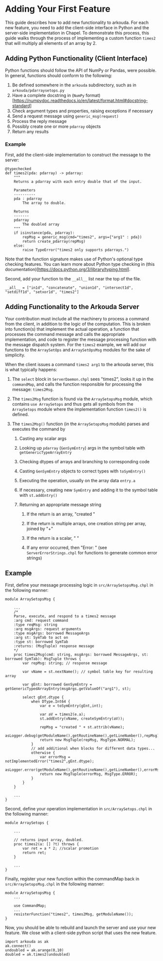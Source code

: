 
# Adding Your First Feature


This guide describes how to add new functionality to arkouda. 
For each new feature, you need to add the client-side interface in Python and the server-side implementation in Chapel.
To demonstrate this process, this guide walks through the process of implementing a custom function ``times2`` that will multiply all elements of an array by 2.

## Adding Python Functionality (Client Interface)


Python functions should follow the API of NumPy or Pandas, were possible. In general, functions should conform to the following:

1. Be defined somewhere in the `arkouda` subdirectory, such as in ``arkouda/pdarraysetops.py``
2. Have a complete docstring in (`NumPy` format)[https://numpydoc.readthedocs.io/en/latest/format.html#docstring-standard]
3. Check argument types and properties, raising exceptions if necessary
4. Send a request message using `generic_msg(request)`
5. Process the reply message
6. Possibly create one or more `pdarray` objects
7. Return any results

### Example

First, add the client-side implementation to construct the message to the server:

```
@typechecked
def times2(pda: pdarray) -> pdarray:
    """
    Returns a pdarray with each entry double that of the input.

    Parameters
    ----------
    pda : pdarray
        The array to double.

    Returns
    -------
    pdarray
        The doubled array
    """
    if isinstance(pda, pdarray):
        repMsg = generic_msg(cmd="times2", args={"arg1" : pda})
        return create_pdarray(repMsg)
    else:
        raise TypeError("times2 only supports pdarrays.")
```
Note that the function signature makes use of Python's optional type checking features. 
You can learn more about Python type checking in (this documentation)[https://docs.python.org/3/library/typing.html].

Second, add your function to the `__all__` list near the top of the file.
```
__all__ = ["in1d", "concatenate", "union1d", "intersect1d", "setdiff1d", "setxor1d", "times2"]
```


## Adding Functionality to the Arkouda Server


Your contribution must include all the machinery to process a command from the client, in addition to the logic of the computation. 
This is broken into function(s) that implement the actual operation, a function that processes the command message and calls the appropriate implementation, and code to register the message processing function with the message dispatch system.
For the `times2` example, we will add our functions to the `ArraySetOps` and `ArraySetOpsMsg` modules for the sake of simplicity.

When the client issues a command `times2 arg1` to the arkouda server, this is what typically happens:

1. The `select` block in `ServerDaemon.chpl` sees "times2", looks it up in the `commandMap`, and calls the function responsible for processing the message: `times2Msg`.

1. The `times2Msg` function is found via the `ArraySetopsMsg` module, which contains `use ArraySetops` and thus gets all symbols from the `ArraySetops` module where the implementation function `times2()` is defined.

1. The `times2Msg()` function (in the `ArraySetopsMsg` module) parses and executes the command by

   1. Casting any scalar args

   1. Looking up `pdarray` (`GenSymEntry`) args in the symbol table with `getGenericTypeArrayEntry`

   1. Checking dtypes of arrays and branching to corresponding code

   1. Casting `GenSymEntry` objects to correct types with `toSymEntry()`

   1. Executing the operation, usually on the array data `entry.a`

   1. If necessary, creating new `SymEntry` and adding it to the symbol table with `st.addEntry()`

   1. Returning an appropriate message string

      1. If the return is an array, "created <attributes>"

      1. If the return is multiple arrays, one creation string per array, joined by "+"

      1. If the return is a scalar, "<dtype> <value>"

      1. If any error occurred, then "Error: <message>" (see `ServerErrorStrings.chpl` for functions to generate common error strings)

Example
-------

First, define your message processing logic in `src/ArraySetopsMsg.chpl` in the following manner:

```
module ArraySetopsMsg {

    ...
    /* 
    Parse, execute, and respond to a times2 message 
    :arg cmd: request command
    :type reqMsg: string 
    :arg msgArgs: request arguments
    :type msgArgs: borrowed MessageArgs
    :arg st: SymTab to act on
    :type st: borrowed SymTab 
    :returns: (MsgTuple) response message
    */
    proc times2Msg(cmd: string, msgArgs: borrowed MessageArgs, st: borrowed SymTab): MsgTuple throws {
        var repMsg: string; // response message
        
        var vName = st.nextName(); // symbol table key for resulting array

        var gEnt: borrowed GenSymEntry = getGenericTypedArrayEntry(msgArgs.getValueOf("arg1"), st);

        select gEnt.dtype {
            when DType.Int64 {
                var e = toSymEntry(gEnt,int);

                var aV = times2(e.a);
                st.addEntry(vName, createSymEntry(aV));

                repMsg = "created " + st.attrib(vName);
                asLogger.debug(getModuleName(),getRoutineName(),getLineNumber(),repMsg);
                return new MsgTuple(repMsg, MsgType.NORMAL);
            }
            // add additional when blocks for different data types...
            otherwise {
                var errorMsg = notImplementedError("times2",gEnt.dtype);
                asLogger.error(getModuleName(),getRoutineName(),getLineNumber(),errorMsg);           
                return new MsgTuple(errorMsg, MsgType.ERROR);
            }
        }
    }

    ...
}
```

Second, define your operation implementation in `src/ArraySetops.chpl` in the following manner:

```
module ArraySetops {
    
    ...

    // returns input array, doubled.
    proc times2(a: [] ?t) throws {
        var ret = a * 2; //scalar promotion
        return ret;
    }

    ...
}
```

Finally, register your new function within the commandMap back in `src/ArraySetopsMsg.chpl` in the following manner:


```
module ArraySetopsMsg {
    ...

    use CommandMap;
    ...
    resisterFunction("times2", times2Msg, getModuleName());
}
```

Now, you should be able to rebuild and launch the server and use your new feature. We close with a client-side python script that uses the new feature.

```
import arkouda as ak
ak.connect()
undoubled = ak.arange(0,10)
doubled = ak.times2(undoubled)
```